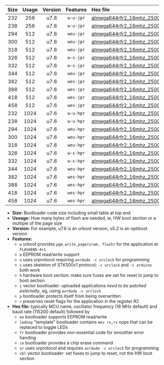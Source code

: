 |Size|Usage|Version|Features|Hex file|
|:-:|:-:|:-:|:-:|:--|
|232|256|u7.6|`w-u-jpr`|[atmega644rfr2_16mhz_250000bps_ur_vbl.hex](https://raw.githubusercontent.com/stefanrueger/urboot/main/bootloaders/atmega644rfr2/fcpu_16mhz/250000_bps/atmega644rfr2_16mhz_250000bps_ur_vbl.hex)|
|238|256|u7.6|`w-u-jpr`|[atmega644rfr2_16mhz_250000bps_lednop_ur_vbl.hex](https://raw.githubusercontent.com/stefanrueger/urboot/main/bootloaders/atmega644rfr2/fcpu_16mhz/250000_bps/atmega644rfr2_16mhz_250000bps_lednop_ur_vbl.hex)|
|294|512|u7.6|`weu-jpr`|[atmega644rfr2_16mhz_250000bps_ee_ur_vbl.hex](https://raw.githubusercontent.com/stefanrueger/urboot/main/bootloaders/atmega644rfr2/fcpu_16mhz/250000_bps/atmega644rfr2_16mhz_250000bps_ee_ur_vbl.hex)|
|300|512|u7.6|`weu-jpr`|[atmega644rfr2_16mhz_250000bps_ee_lednop_ur_vbl.hex](https://raw.githubusercontent.com/stefanrueger/urboot/main/bootloaders/atmega644rfr2/fcpu_16mhz/250000_bps/atmega644rfr2_16mhz_250000bps_ee_lednop_ur_vbl.hex)|
|318|512|u7.6|`weu-jpr`|[atmega644rfr2_16mhz_250000bps_ee_lednop_fr_ur_vbl.hex](https://raw.githubusercontent.com/stefanrueger/urboot/main/bootloaders/atmega644rfr2/fcpu_16mhz/250000_bps/atmega644rfr2_16mhz_250000bps_ee_lednop_fr_ur_vbl.hex)|
|326|512|u7.6|`w-s-jpr`|[atmega644rfr2_16mhz_250000bps_vbl.hex](https://raw.githubusercontent.com/stefanrueger/urboot/main/bootloaders/atmega644rfr2/fcpu_16mhz/250000_bps/atmega644rfr2_16mhz_250000bps_vbl.hex)|
|332|512|u7.6|`w-s-jpr`|[atmega644rfr2_16mhz_250000bps_lednop_vbl.hex](https://raw.githubusercontent.com/stefanrueger/urboot/main/bootloaders/atmega644rfr2/fcpu_16mhz/250000_bps/atmega644rfr2_16mhz_250000bps_lednop_vbl.hex)|
|344|512|u7.6|`weu-jpr`|[atmega644rfr2_16mhz_250000bps_ee_lednop_fr_ce_ur_vbl.hex](https://raw.githubusercontent.com/stefanrueger/urboot/main/bootloaders/atmega644rfr2/fcpu_16mhz/250000_bps/atmega644rfr2_16mhz_250000bps_ee_lednop_fr_ce_ur_vbl.hex)|
|382|512|u7.6|`wes-jpr`|[atmega644rfr2_16mhz_250000bps_ee_vbl.hex](https://raw.githubusercontent.com/stefanrueger/urboot/main/bootloaders/atmega644rfr2/fcpu_16mhz/250000_bps/atmega644rfr2_16mhz_250000bps_ee_vbl.hex)|
|388|512|u7.6|`wes-jpr`|[atmega644rfr2_16mhz_250000bps_ee_lednop_vbl.hex](https://raw.githubusercontent.com/stefanrueger/urboot/main/bootloaders/atmega644rfr2/fcpu_16mhz/250000_bps/atmega644rfr2_16mhz_250000bps_ee_lednop_vbl.hex)|
|418|512|u7.6|`wes-jpr`|[atmega644rfr2_16mhz_250000bps_ee_lednop_fr_vbl.hex](https://raw.githubusercontent.com/stefanrueger/urboot/main/bootloaders/atmega644rfr2/fcpu_16mhz/250000_bps/atmega644rfr2_16mhz_250000bps_ee_lednop_fr_vbl.hex)|
|458|512|u7.6|`wes-jpr`|[atmega644rfr2_16mhz_250000bps_ee_lednop_fr_ce_vbl.hex](https://raw.githubusercontent.com/stefanrueger/urboot/main/bootloaders/atmega644rfr2/fcpu_16mhz/250000_bps/atmega644rfr2_16mhz_250000bps_ee_lednop_fr_ce_vbl.hex)|
|232|1024|u7.6|`w-u-hpr`|[atmega644rfr2_16mhz_250000bps_ur.hex](https://raw.githubusercontent.com/stefanrueger/urboot/main/bootloaders/atmega644rfr2/fcpu_16mhz/250000_bps/atmega644rfr2_16mhz_250000bps_ur.hex)|
|238|1024|u7.6|`w-u-hpr`|[atmega644rfr2_16mhz_250000bps_lednop_ur.hex](https://raw.githubusercontent.com/stefanrueger/urboot/main/bootloaders/atmega644rfr2/fcpu_16mhz/250000_bps/atmega644rfr2_16mhz_250000bps_lednop_ur.hex)|
|294|1024|u7.6|`weu-hpr`|[atmega644rfr2_16mhz_250000bps_ee_ur.hex](https://raw.githubusercontent.com/stefanrueger/urboot/main/bootloaders/atmega644rfr2/fcpu_16mhz/250000_bps/atmega644rfr2_16mhz_250000bps_ee_ur.hex)|
|300|1024|u7.6|`weu-hpr`|[atmega644rfr2_16mhz_250000bps_ee_lednop_ur.hex](https://raw.githubusercontent.com/stefanrueger/urboot/main/bootloaders/atmega644rfr2/fcpu_16mhz/250000_bps/atmega644rfr2_16mhz_250000bps_ee_lednop_ur.hex)|
|318|1024|u7.6|`weu-hpr`|[atmega644rfr2_16mhz_250000bps_ee_lednop_fr_ur.hex](https://raw.githubusercontent.com/stefanrueger/urboot/main/bootloaders/atmega644rfr2/fcpu_16mhz/250000_bps/atmega644rfr2_16mhz_250000bps_ee_lednop_fr_ur.hex)|
|326|1024|u7.6|`w-s-hpr`|[atmega644rfr2_16mhz_250000bps.hex](https://raw.githubusercontent.com/stefanrueger/urboot/main/bootloaders/atmega644rfr2/fcpu_16mhz/250000_bps/atmega644rfr2_16mhz_250000bps.hex)|
|332|1024|u7.6|`w-s-hpr`|[atmega644rfr2_16mhz_250000bps_lednop.hex](https://raw.githubusercontent.com/stefanrueger/urboot/main/bootloaders/atmega644rfr2/fcpu_16mhz/250000_bps/atmega644rfr2_16mhz_250000bps_lednop.hex)|
|344|1024|u7.6|`weu-hpr`|[atmega644rfr2_16mhz_250000bps_ee_lednop_fr_ce_ur.hex](https://raw.githubusercontent.com/stefanrueger/urboot/main/bootloaders/atmega644rfr2/fcpu_16mhz/250000_bps/atmega644rfr2_16mhz_250000bps_ee_lednop_fr_ce_ur.hex)|
|382|1024|u7.6|`wes-hpr`|[atmega644rfr2_16mhz_250000bps_ee.hex](https://raw.githubusercontent.com/stefanrueger/urboot/main/bootloaders/atmega644rfr2/fcpu_16mhz/250000_bps/atmega644rfr2_16mhz_250000bps_ee.hex)|
|388|1024|u7.6|`wes-hpr`|[atmega644rfr2_16mhz_250000bps_ee_lednop.hex](https://raw.githubusercontent.com/stefanrueger/urboot/main/bootloaders/atmega644rfr2/fcpu_16mhz/250000_bps/atmega644rfr2_16mhz_250000bps_ee_lednop.hex)|
|418|1024|u7.6|`wes-hpr`|[atmega644rfr2_16mhz_250000bps_ee_lednop_fr.hex](https://raw.githubusercontent.com/stefanrueger/urboot/main/bootloaders/atmega644rfr2/fcpu_16mhz/250000_bps/atmega644rfr2_16mhz_250000bps_ee_lednop_fr.hex)|
|458|1024|u7.6|`wes-hpr`|[atmega644rfr2_16mhz_250000bps_ee_lednop_fr_ce.hex](https://raw.githubusercontent.com/stefanrueger/urboot/main/bootloaders/atmega644rfr2/fcpu_16mhz/250000_bps/atmega644rfr2_16mhz_250000bps_ee_lednop_fr_ce.hex)|

- **Size:** Bootloader code size including small table at top end
- **Useage:** How many bytes of flash are needed, ie, HW boot section or a multiple of the page size
- **Version:** For example, u7.6 is an urboot version, o5.2 is an optiboot version
- **Features:**
  + `w` urboot provides `pgm_write_page(sram, flash)` for the application at `FLASHEND-4+1`
  + `e` EEPROM read/write support
  + `u` uses urprotocol requiring `avrdude -c urclock` for programming
  + `s` uses skeleton of STK500v1 protocol; `-c urclock` and `-c arduino` both work
  + `h` hardware boot section: make sure fuses are set for reset to jump to boot section
  + `j` vector bootloader: uploaded applications *need to be patched externally*, eg, using `avrdude -c urclock`
  + `p` bootloader protects itself from being overwritten
  + `r` preserves reset flags for the application in the register R2
- **Hex file:** typically MCU name, oscillator frequency (16 MHz default) and baud rate (115200 default) followed by
  + `ee` bootloader supports EEPROM read/write
  + `lednop` "template" bootloader contains `mov rx,rx` nops that can be replaced to toggle LEDs
  + `fr` bootloader provides non-essential code for smoother error handing
  + `ce` bootloader provides a chip erase command
  + `ur` uses urprotocol and requires `avrdude -c urclock` for programming
  + `vbl` vector bootloader: set fuses to jump to reset, not the HW boot section
